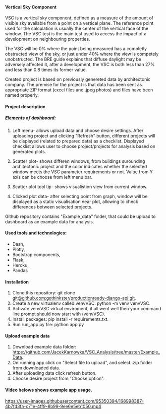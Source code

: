 #### Vertical Sky Component
VSC is a vertical sky component, defined as a measure of the amount of visible sky available from a point on a vertical plane. The reference point used for the calculation is usually the center of the vertical face of the window. The VSC test is the main test used to access the impact of a development on neighbouring properties. 

The VSC will be 0% where the point being measured has a completly obstructed view of the sky, or just under 40% where the view is competely unobstructed. 
The BRE guide explains that diffuse daylight may be adversely affected it, after a development, the VSC is both less than 27% and less than 0.8 times its former value.

Created project is based on previously genereted data by architectonic company. The premise for the project is that data has been sent as appropriate ZIP format (excel files and .jpeg photos) and files have been named properly.

#### Project description

##### Elements of dashboard:
1. Left menu- allows upload data and choose desire settings. After uploading project and clicking "Refresh" button, different projects will be displayed (related to prepared data) as a checklist. Displayed checklist allows user to choose project/projects for analysis based on generated plots.

2. Scatter plot- shows differen windows, from buildings surounding architectonic project and the color indicates whether the selected window meets the VSC parameter requirements or not. Value from Y axis can be choose from left menu bar.

3. Scatter plot tool tip- shows visualistion view from current window.

4. Clicked plot data- after selecting point from graph, window will be displayed as a static visualisation near plot, allowing to check differences between selected projects.

Github repository contains "Example_data" folder, that could be upload to dashboard as an example data for analysis.

#### Used tools and technologies:
- Dash,
- Plotly,
- Bootstrap components,
- Flask,
- Heroku,
- Pandas

#### Installation
1. Clone this repository: git clone [git@github.com:gothinkster/productionready-django-api.git](https://github.com/JacekKarnowka/VSC_Analysis.git).
2. Create a new virtualenv called venvVSC: python -m venv venvVSC.
3. Activate venvVSC virtual enviroment, if all went well then your command line prompt should now start with (venvVSC).
4. Install packages: pip install -r requirements.txt.
5. Run run_app.py file: python app.py

#### Upload example data
1. Download example data folder: https://github.com/JacekKarnowka/VSC_Analysis/tree/master/Example_Data.
2. On running app click on "Select file to upload", and select .zip folder from downloaded data.
3. After uploading data click refresh button.
4. Choose desire project from "Choose option".

#### Video belows shows example app usage.

https://user-images.githubusercontent.com/95350394/168998387-4b7fd3fa-c71e-4ff9-8b99-9ee6e5eb1050.mp4

